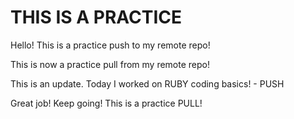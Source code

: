 # THIS IS A PRACTICE #

Hello! This is a practice push to my remote repo!

This is now a practice pull from my remote repo!

This is an update. Today I worked on RUBY coding basics! - PUSH

Great job! Keep going! This is a practice PULL!
